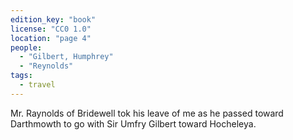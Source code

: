 ```yaml
---
edition_key: "book"
license: "CC0 1.0"
location: "page 4"
people:
  - "Gilbert, Humphrey"
  - "Reynolds"
tags:
  - travel
---
```

Mr. Raynolds of Bridewell tok his leave of me as he
passed toward Darthmowth to go with Sir Umfry Gilbert toward
Hocheleya.
